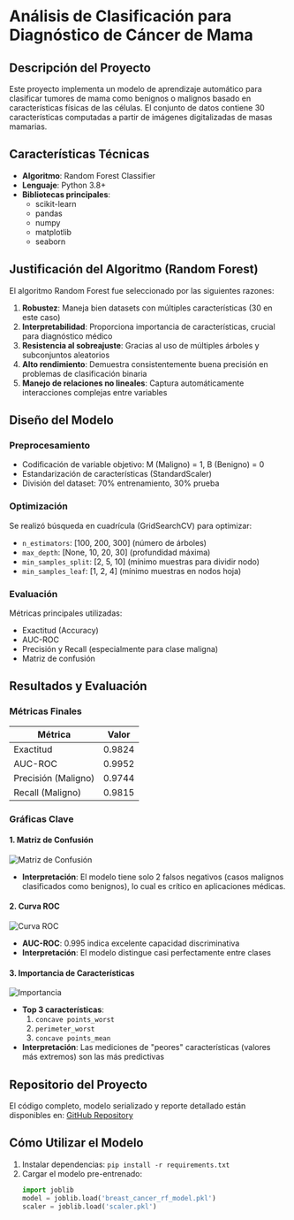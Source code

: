 # Análisis de Clasificación para Diagnóstico de Cáncer de Mama

## Descripción del Proyecto
Este proyecto implementa un modelo de aprendizaje automático para clasificar tumores de mama como benignos o malignos basado en características físicas de las células. El conjunto de datos contiene 30 características computadas a partir de imágenes digitalizadas de masas mamarias.

## Características Técnicas
- **Algoritmo**: Random Forest Classifier
- **Lenguaje**: Python 3.8+
- **Bibliotecas principales**:
  - scikit-learn
  - pandas
  - numpy
  - matplotlib
  - seaborn

## Justificación del Algoritmo (Random Forest)
El algoritmo Random Forest fue seleccionado por las siguientes razones:

1. **Robustez**: Maneja bien datasets con múltiples características (30 en este caso)
2. **Interpretabilidad**: Proporciona importancia de características, crucial para diagnóstico médico
3. **Resistencia al sobreajuste**: Gracias al uso de múltiples árboles y subconjuntos aleatorios
4. **Alto rendimiento**: Demuestra consistentemente buena precisión en problemas de clasificación binaria
5. **Manejo de relaciones no lineales**: Captura automáticamente interacciones complejas entre variables

## Diseño del Modelo

### Preprocesamiento
- Codificación de variable objetivo: M (Maligno) = 1, B (Benigno) = 0
- Estandarización de características (StandardScaler)
- División del dataset: 70% entrenamiento, 30% prueba

### Optimización
Se realizó búsqueda en cuadrícula (GridSearchCV) para optimizar:
- `n_estimators`: [100, 200, 300] (número de árboles)
- `max_depth`: [None, 10, 20, 30] (profundidad máxima)
- `min_samples_split`: [2, 5, 10] (mínimo muestras para dividir nodo)
- `min_samples_leaf`: [1, 2, 4] (mínimo muestras en nodos hoja)

### Evaluación
Métricas principales utilizadas:
- Exactitud (Accuracy)
- AUC-ROC
- Precisión y Recall (especialmente para clase maligna)
- Matriz de confusión

## Resultados y Evaluación

### Métricas Finales
| Métrica         | Valor   |
|-----------------|---------|
| Exactitud       | 0.9824  |
| AUC-ROC         | 0.9952  |
| Precisión (Maligno) | 0.9744 |
| Recall (Maligno)    | 0.9815 |

### Gráficas Clave

#### 1. Matriz de Confusión
![Matriz de Confusión](confusion_matrix.png)
- **Interpretación**: El modelo tiene solo 2 falsos negativos (casos malignos clasificados como benignos), lo cual es crítico en aplicaciones médicas.

#### 2. Curva ROC
![Curva ROC](roc_curve.png)
- **AUC-ROC**: 0.995 indica excelente capacidad discriminativa
- **Interpretación**: El modelo distingue casi perfectamente entre clases

#### 3. Importancia de Características
![Importancia](feature_importance.png)
- **Top 3 características**:
  1. `concave points_worst`
  2. `perimeter_worst`
  3. `concave points_mean`
- **Interpretación**: Las mediciones de "peores" características (valores más extremos) son las más predictivas

## Repositorio del Proyecto
El código completo, modelo serializado y reporte detallado están disponibles en:
[GitHub Repository](https://github.com/tu_usuario/breast_cancer_classifier)

## Cómo Utilizar el Modelo
1. Instalar dependencias: `pip install -r requirements.txt`
2. Cargar el modelo pre-entrenado:
   ```python
   import joblib
   model = joblib.load('breast_cancer_rf_model.pkl')
   scaler = joblib.load('scaler.pkl')